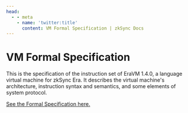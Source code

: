 ```yaml
---
head:
  - - meta
    - name: 'twitter:title'
      content: VM Formal Specification | zkSync Docs
---
```


# VM Formal Specification

This is the specification of the instruction set of EraVM 1.4.0, a language virtual machine for zkSync Era. It describes
the virtual machine's architecture, instruction syntax and semantics, and some elements of system protocol.

[See the Formal Specification here.](https://matter-labs.github.io/eravm-spec/spec.html)

